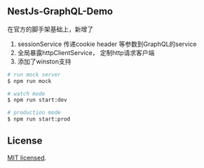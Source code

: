 ## NestJs-GraphQL-Demo

在官方的脚手架基础上，新增了
1. sessionService 传递cookie header 等参数到GraphQL的service
2. 全局暴露httpClientService， 定制http请求客户端
3. 添加了winston支持

```bash
# run mock server
$ npm run mock

# watch mode
$ npm run start:dev

# production mode
$ npm run start:prod
```

## License

[MIT licensed](LICENSE).
